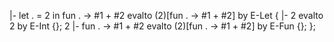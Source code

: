 |- let . = 2 in fun . -> #1 + #2 evalto (2)[fun . -> #1 + #2] by E-Let {
   |- 2 evalto 2 by E-Int {};
   2 |-  fun . -> #1 + #2 evalto (2)[fun . -> #1 + #2] by E-Fun {};
};